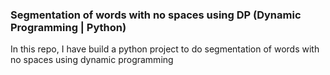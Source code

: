 ### Segmentation of words with no spaces using DP (Dynamic Programming | Python)
In this repo, I have build a python project to do segmentation of words with no spaces using dynamic programming 